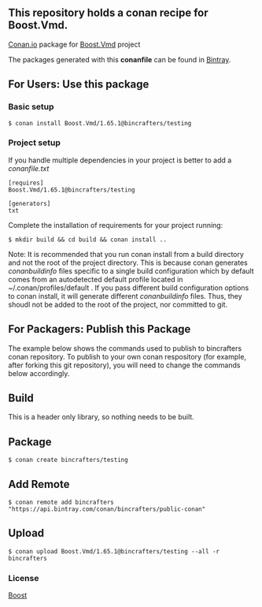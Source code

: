 ## This repository holds a conan recipe for Boost.Vmd.

[Conan.io](https://conan.io) package for [Boost.Vmd](https://github.com/Boostorg/Vmd) project

The packages generated with this **conanfile** can be found in [Bintray](https://bintray.com/bincrafters/public-conan/Boost.Vmd%3Abincrafters).

## For Users: Use this package

### Basic setup

    $ conan install Boost.Vmd/1.65.1@bincrafters/testing

### Project setup

If you handle multiple dependencies in your project is better to add a *conanfile.txt*

    [requires]
    Boost.Vmd/1.65.1@bincrafters/testing

    [generators]
    txt

Complete the installation of requirements for your project running:</small></span>

    $ mkdir build && cd build && conan install ..
	
Note: It is recommended that you run conan install from a build directory and not the root of the project directory.  This is because conan generates *conanbuildinfo* files specific to a single build configuration which by default comes from an autodetected default profile located in ~/.conan/profiles/default .  If you pass different build configuration options to conan install, it will generate different *conanbuildinfo* files.  Thus, they shoudl not be added to the root of the project, nor committed to git. 

## For Packagers: Publish this Package

The example below shows the commands used to publish to bincrafters conan repository. To publish to your own conan respository (for example, after forking this git repository), you will need to change the commands below accordingly. 

## Build  

This is a header only library, so nothing needs to be built.

## Package 

    $ conan create bincrafters/testing
	
## Add Remote

	$ conan remote add bincrafters "https://api.bintray.com/conan/bincrafters/public-conan"

## Upload

    $ conan upload Boost.Vmd/1.65.1@bincrafters/testing --all -r bincrafters

### License
[Boost](LICENSE)
